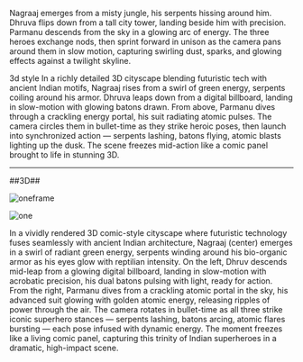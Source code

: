 Nagraaj emerges from a misty jungle, his serpents hissing around him. Dhruva flips down from a tall city tower, landing beside him with precision. Parmanu descends from the sky in a glowing arc of energy. The three heroes exchange nods, then sprint forward in unison as the camera pans around them in slow motion, capturing swirling dust, sparks, and glowing effects against a twilight skyline.

3d style In a richly detailed 3D cityscape blending futuristic tech with ancient Indian motifs, Nagraaj rises from a swirl of green energy, serpents coiling around his armor. Dhruva leaps down from a digital billboard, landing in slow-motion with glowing batons drawn. From above, Parmanu dives through a crackling energy portal, his suit radiating atomic pulses. The camera circles them in bullet-time as they strike heroic poses, then launch into synchronized action — serpents lashing, batons flying, atomic blasts lighting up the dusk. The scene freezes mid-action like a comic panel brought to life in stunning 3D.






-------------------
##3D##


![oneframe](https://github.com/user-attachments/assets/81ccd1d2-c1f3-4d5c-9155-d63b0f3e644d)


![one](https://github.com/user-attachments/assets/9d5b8dc5-0a24-4941-b52c-6701192fe946)



In a vividly rendered 3D comic-style cityscape where futuristic technology fuses seamlessly with ancient Indian architecture, Nagraaj (center) emerges in a swirl of radiant green energy, serpents winding around his bio-organic armor as his eyes glow with reptilian intensity. On the left, Dhruv descends mid-leap from a glowing digital billboard, landing in slow-motion with acrobatic precision, his dual batons pulsing with light, ready for action. From the right, Parmanu dives from a crackling atomic portal in the sky, his advanced suit glowing with golden atomic energy, releasing ripples of power through the air. The camera rotates in bullet-time as all three strike iconic superhero stances — serpents lashing, batons arcing, atomic flares bursting — each pose infused with dynamic energy. The moment freezes like a living comic panel, capturing this trinity of Indian superheroes in a dramatic, high-impact scene.
